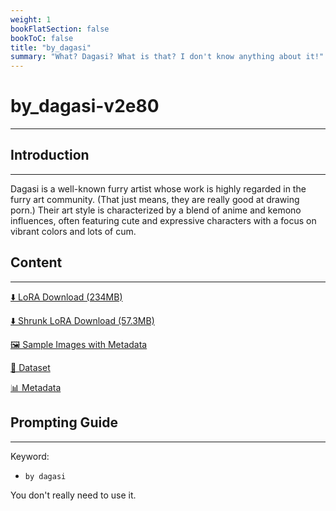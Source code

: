 ```yaml
---
weight: 1
bookFlatSection: false
bookToC: false
title: "by_dagasi"
summary: "What? Dagasi? What is that? I don't know anything about it!"
---
```


<!--markdownlint-disable MD025 MD033 -->

# by_dagasi-v2e80

---

## Introduction

---

Dagasi is a well-known furry artist whose work is highly regarded in the furry art community. (That just means, they are really good at drawing porn.) Their art style is characterized by a blend of anime and kemono influences, often featuring cute and expressive characters with a focus on vibrant colors and lots of cum.

## Content

---

[⬇️ LoRA Download (234MB)](https://huggingface.co/k4d3/yiff_toolkit/resolve/main/tests/by_dagasi-v2/by_dagasi.safetensors)

[⬇️ Shrunk LoRA Download (57.3MB)](https://huggingface.co/k4d3/yiff_toolkit/resolve/main/tests/by_dagasi-v2/by_dagasi_frockpt1_th-3.55.safetensors)

[🖼️ Sample Images with Metadata](https://huggingface.co/k4d3/yiff_toolkit/tree/main/static/by_dagasi)

[📐 Dataset](https://huggingface.co/datasets/k4d3/furry/tree/main/by_dagasi)

[📊 Metadata](https://huggingface.co/k4d3/yiff_toolkit/raw/main/ponyxl_loras/dagasi-v1e134.json)

## Prompting Guide

---

Keyword:

- `by dagasi`

You don't really need to use it.
